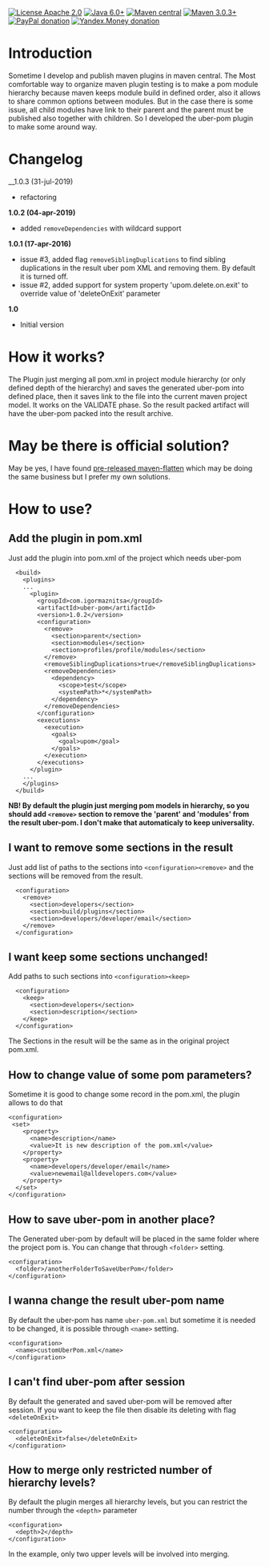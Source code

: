 [![License Apache 2.0](https://img.shields.io/badge/license-Apache%20License%202.0-green.svg)](http://www.apache.org/licenses/LICENSE-2.0)
[![Java 6.0+](https://img.shields.io/badge/java-6.0%2b-green.svg)](http://www.oracle.com/technetwork/java/javase/downloads/index.html)
[![Maven central](https://maven-badges.herokuapp.com/maven-central/com.igormaznitsa/uber-pom/badge.svg)](http://search.maven.org/#artifactdetails|com.igormaznitsa|uber-pom|1.0.2|jar)
[![Maven 3.0.3+](https://img.shields.io/badge/maven-3.0.3%2b-green.svg)](https://maven.apache.org/)
[![PayPal donation](https://img.shields.io/badge/donation-PayPal-red.svg)](https://www.paypal.com/cgi-bin/webscr?cmd=_s-xclick&hosted_button_id=AHWJHJFBAWGL2)
[![Yandex.Money donation](https://img.shields.io/badge/donation-Я.деньги-yellow.svg)](https://money.yandex.ru/embed/small.xml?account=41001158080699&quickpay=small&yamoney-payment-type=on&button-text=01&button-size=l&button-color=orange&targets=%D0%9F%D0%BE%D0%B6%D0%B5%D1%80%D1%82%D0%B2%D0%BE%D0%B2%D0%B0%D0%BD%D0%B8%D0%B5+%D0%BD%D0%B0+%D0%BF%D1%80%D0%BE%D0%B5%D0%BA%D1%82%D1%8B+%D1%81+%D0%BE%D1%82%D0%BA%D1%80%D1%8B%D1%82%D1%8B%D0%BC+%D0%B8%D1%81%D1%85%D0%BE%D0%B4%D0%BD%D1%8B%D0%BC+%D0%BA%D0%BE%D0%B4%D0%BE%D0%BC&default-sum=100&successURL=)

# Introduction
Sometime I develop and publish maven plugins in maven central. The Most comfortable way to organize maven plugin testing is to make a pom module hierarchy because maven keeps module build in defined order, also it allows to share common options between modules. But in the case there is some issue, all child modules have link to their parent and the parent must be published also together with children. So I developed the uber-pom plugin to make some around way.

# Changelog
__1.0.3 (31-jul-2019)
 - refactoring

__1.0.2 (04-apr-2019)__
 - added `removeDependencies` with wildcard support

__1.0.1 (17-apr-2016)__
 - issue #3, added flag `removeSiblingDuplications` to find sibling duplications in the result uber pom XML and removing them. By default it is turned off.
 - issue #2, added support for system property 'upom.delete.on.exit' to override value of 'deleteOnExit' parameter

__1.0__
 - Initial version

# How it works?
The Plugin just merging all pom.xml in project module hierarchy (or only defined depth of the hierarchy) and saves the generated uber-pom into defined place, then it saves link to the file into the current maven project model. It works on the VALIDATE phase. So the result packed artifact will have the uber-pom packed into the result archive.

# May be there is official solution?
May be yes, I have found [pre-released maven-flatten](http://mojo.codehaus.org/flatten-maven-plugin/) which may be doing the same business but I prefer my own solutions.

# How to use?
## Add the plugin in pom.xml
Just add the plugin into pom.xml of the project which needs uber-pom
```
  <build>
    <plugins>
    ...
      <plugin>
        <groupId>com.igormaznitsa</groupId>
        <artifactId>uber-pom</artifactId>
        <version>1.0.2</version>
        <configuration>
          <remove>
            <section>parent</section>
            <section>modules</section>
            <section>profiles/profile/modules</section>
          </remove>
          <removeSiblingDuplications>true</removeSiblingDuplications>
          <removeDependencies>
            <dependency>
              <scope>test</scope>
              <systemPath>*</systemPath>
            </dependency>
          </removeDependencies>
        </configuration>
        <executions>
          <execution>
            <goals>
              <goal>upom</goal>
            </goals>
          </execution>
        </executions>
      </plugin>
    ...
    </plugins>
  </build>
```
__NB! By default the plugin just merging pom models in hierarchy, so you should add `<remove>` section to remove the 'parent' and 'modules' from the result uber-pom. I don't make that automaticaly to keep universality.__
## I want to remove some sections in the result
Just add list of paths to the sections into `<configuration><remove>` and the sections will be removed from the result. 
```
  <configuration>
    <remove>
      <section>developers</section>
      <section>build/plugins</section>
      <section>developers/developer/email</section>
    </remove>
  </configuration>
```
## I want keep some sections unchanged!
Add paths to such sections into `<configuration><keep>`
```
  <configuration>
    <keep>
      <section>developers</section>
      <section>description</section>
    </keep>
  </configuration>
```
The Sections in the result will be the same as in the original project pom.xml.
## How to change value of some pom parameters?
Sometime it is good to change some record in the pom.xml, the plugin allows to do that
```
<configuration>
 <set>
    <property>
      <name>description</name>
      <value>It is new description of the pom.xml</value>
    </property>
    <property>
      <name>developers/developer/email</name>
      <value>newemail@alldevelopers.com</value>
    </property>
  </set>
</configuration>
```
## How to save uber-pom in another place?
The Generated uber-pom by default will be placed in the same folder where the project pom is. You can change that through `<folder>` setting.
```
<configuration>
  <folder>/anotherFolderToSaveUberPom</folder>
</configuration>
```
## I wanna change the result uber-pom name
By default the uber-pom has name `uber-pom.xml` but sometime it is needed to be changed, it is possible through `<name>` setting.
```
<configuration>
  <name>customUberPom.xml</name>
</configuration>
```
## I can't find uber-pom after session
By default the generated and saved uber-pom will be removed after session. If you want to keep the file then disable its deleting with flag `<deleteOnExit>`
```
<configuration>
  <deleteOnExit>false</deleteOnExit>
</configuration>
```
## How to merge only restricted number of hierarchy levels?
By default the plugin merges all hierarchy levels, but you can restrict the number through the `<depth>` parameter
```
<configuration>
  <depth>2</depth>
</configuration>
```
In the example, only two upper levels will be involved into merging.
